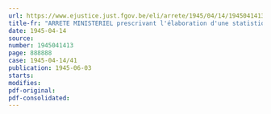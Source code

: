 ```yaml
---
url: https://www.ejustice.just.fgov.be/eli/arrete/1945/04/14/1945041413/justel
title-fr: "ARRETE MINISTERIEL prescrivant l'élaboration d'une statistique mensuelle de l'activité dans l'industrie du papier <abrogé par AM 13-02-1951, art. art. 6>"
date: 1945-04-14
source:
number: 1945041413
page: 888888
case: 1945-04-14/41
publication: 1945-06-03
starts:
modifies:
pdf-original:
pdf-consolidated:
---
```


